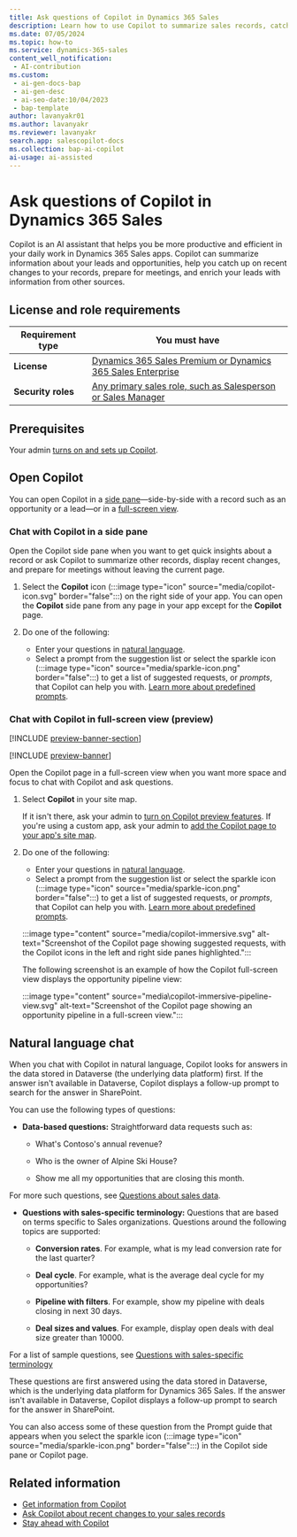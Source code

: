```yaml
---
title: Ask questions of Copilot in Dynamics 365 Sales
description: Learn how to use Copilot to summarize sales records, catch up on recent changes, prepare for meetings, answer questions, and so on. 
ms.date: 07/05/2024
ms.topic: how-to
ms.service: dynamics-365-sales
content_well_notification:
 - AI-contribution
ms.custom:
 - ai-gen-docs-bap
 - ai-gen-desc
 - ai-seo-date:10/04/2023
 - bap-template
author: lavanyakr01
ms.author: lavanyakr
ms.reviewer: lavanyakr
search.app: salescopilot-docs
ms.collection: bap-ai-copilot
ai-usage: ai-assisted
---
```


# Ask questions of Copilot in Dynamics 365 Sales

Copilot is an AI assistant that helps you be more productive and efficient in your daily work in Dynamics 365 Sales apps. Copilot can summarize information about your leads and opportunities, help you catch up on recent changes to your records, prepare for meetings, and enrich your leads with information from other sources.

## License and role requirements

| Requirement type | You must have |
|-----------------------|---------|
| **License** | [Dynamics 365 Sales Premium or Dynamics 365 Sales Enterprise](https://dynamics.microsoft.com/sales/pricing/) |
| **Security roles** | [Any primary sales role, such as Salesperson or Sales Manager](security-roles-for-sales.md#primary-sales-roles) |

## Prerequisites

Your admin [turns on and sets up Copilot](enable-setup-copilot.md).

## Open Copilot

You can open Copilot in a [side pane](#open-copilot-sidepane)&mdash;side-by-side with a record such as an opportunity or a lead&mdash;or in a [full-screen view](#open-copilot-immersive).

<a name=open-copilot-sidepane></a>

### Chat with Copilot in a side pane

Open the Copilot side pane when you want to get quick insights about a record or ask Copilot to summarize other records, display recent changes, and prepare for meetings without leaving the current page.

1. Select the **Copilot** icon (:::image type="icon" source="media/copilot-icon.svg" border="false":::) on the right side of your app. You can open the **Copilot** side pane from any page in your app except for the **Copilot** page.

1. Do one of the following:
    - Enter your questions in [natural language](#chat-with-copilot-in-NL).
    - Select a prompt from the suggestion list or select the sparkle icon (:::image type="icon" source="media/sparkle-icon.png" border="false":::) to get a list of suggested requests, or *prompts*, that Copilot can help you with. [Learn more about predefined prompts](copilot-prompt-guide.md).

<a name=open-copilot-immersive></a>

### Chat with Copilot in full-screen view (preview)

[!INCLUDE [preview-banner-section](~/../shared-content/shared/preview-includes/preview-banner-section.md)]

[!INCLUDE [preview-banner](~/../shared-content/shared/preview-includes/preview-note-d365.md)]

Open the Copilot page in a full-screen view when you want more space and focus to chat with Copilot and ask questions. 

1. Select **Copilot** in your site map.

   If it isn't there, ask your admin to [turn on Copilot preview features](copilot-preview-features.md#turn-on-all-copilot-preview-features). If you're using a custom app, ask your admin to [add the Copilot page to your app's site map](enable-setup-copilot.md#add-the-copilot-page-site-map-entry-to-custom-sales-app).

2. Do one of the following:
    - Enter your questions in [natural language](#chat-with-copilot-in-NL).
    - Select a prompt from the suggestion list or select the sparkle icon (:::image type="icon" source="media/sparkle-icon.png" border="false":::) to get a list of suggested requests, or *prompts*, that Copilot can help you with. [Learn more about predefined prompts](copilot-prompt-guide.md). 

    :::image type="content" source="media/copilot-immersive.svg" alt-text="Screenshot of the Copilot page showing suggested requests, with the Copilot icons in the left and right side panes highlighted.":::

    The following screenshot is an example of how the Copilot full-screen view displays the opportunity pipeline view:

    :::image type="content" source="media\copilot-immersive-pipeline-view.svg" alt-text="Screenshot of the Copilot page showing an opportunity pipeline in a full-screen view.":::

<a name=chat-with-copilot-in-NL></a>

## Natural language chat

When you chat with Copilot in natural language, Copilot looks for answers in the data stored in Dataverse (the underlying data platform) first. If the answer isn't available in Dataverse, Copilot displays a follow-up prompt to search for the answer in SharePoint.

You can use the following types of questions:

- **Data-based questions:** Straightforward data requests such as:

  - What's Contoso's annual revenue?

  - Who is the owner of Alpine Ski House?
  - Show me all my opportunities that are closing this month.

For more such questions, see [Questions about sales data](faqs-sales-copilot-natural-language.md#questions-about-sales-data).

- **Questions with sales-specific terminology:** Questions that are based on terms specific to Sales organizations. Questions around the following topics are supported:

  - **Conversion rates**. For example, what is my lead conversion rate for the last quarter?

  - **Deal cycle**. For example, what is the average deal cycle for my opportunities?
  - **Pipeline with filters**. For example, show my pipeline with deals closing in next 30 days.
  - **Deal sizes and values**. For example, display open deals with deal size greater than 10000.
  
For a list of sample questions, see [Questions with sales-specific terminology](faqs-sales-copilot-natural-language.md#questions-with-sales-specific-terminology)

These questions are first answered using the data stored in Dataverse, which is the underlying data platform for Dynamics 365 Sales. If the answer isn't available in Dataverse, Copilot displays a follow-up prompt to search for the answer in SharePoint.  

You can also access some of these question from the Prompt guide that appears when you select the sparkle icon (:::image type="icon" source="media/sparkle-icon.png" border="false":::) in the Copilot side pane or Copilot page.

## Related information

- [Get information from Copilot](copilot-get-information.md)
- [Ask Copilot about recent changes to your sales records](copilot-ask-questions.md)
- [Stay ahead with Copilot](copilot-stay-ahead.md)
